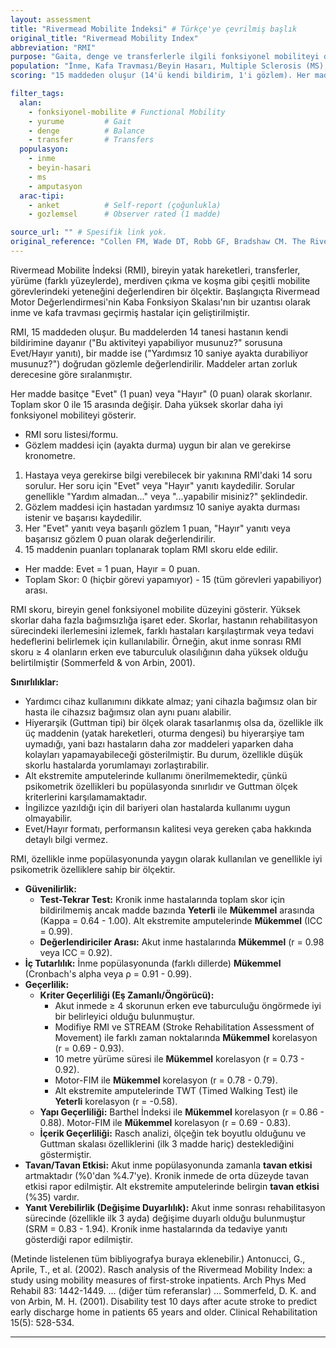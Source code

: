 ```yaml
---
layout: assessment
title: "Rivermead Mobilite İndeksi" # Türkçe'ye çevrilmiş başlık
original_title: "Rivermead Mobility Index"
abbreviation: "RMI"
purpose: "Gaita, denge ve transferlerle ilgili fonksiyonel mobiliteyi değerlendirir. Başlangıçta inme veya kafa travması sonrası kullanım için tasarlanmıştır."
population: "İnme, Kafa Travması/Beyin Hasarı, Multiple Sclerosis (MS), Alt Ekstremite Amputasyonu."
scoring: "15 maddeden oluşur (14'ü kendi bildirim, 1'i gözlem). Her madde 'Evet' (1 puan) veya 'Hayır' (0 puan) olarak puanlanır. Toplam skor 0 (tamamen bağımlı) ile 15 (tamamen bağımsız) arasında değişir. Yüksek skor daha iyi mobiliteyi gösterir."

filter_tags:
  alan:
    - fonksiyonel-mobilite # Functional Mobility
    - yurume         # Gait
    - denge          # Balance
    - transfer       # Transfers
  populasyon:
    - inme
    - beyin-hasari
    - ms
    - amputasyon
  arac-tipi:
    - anket          # Self-report (çoğunlukla)
    - gozlemsel      # Observer rated (1 madde)

source_url: "" # Spesifik link yok.
original_reference: "Collen FM, Wade DT, Robb GF, Bradshaw CM. The Rivermead Mobility Index: a further development of the Rivermead Motor Assessment. Int Disabil Stud. 1991;13(2):50-4." # Orijinal makale
---
```





Rivermead Mobilite İndeksi (RMI), bireyin yatak hareketleri, transferler, yürüme (farklı yüzeylerde), merdiven çıkma ve koşma gibi çeşitli mobilite görevlerindeki yeteneğini değerlendiren bir ölçektir. Başlangıçta Rivermead Motor Değerlendirmesi'nin Kaba Fonksiyon Skalası'nın bir uzantısı olarak inme ve kafa travması geçirmiş hastalar için geliştirilmiştir.

RMI, 15 maddeden oluşur. Bu maddelerden 14 tanesi hastanın kendi bildirimine dayanır ("Bu aktiviteyi yapabiliyor musunuz?" sorusuna Evet/Hayır yanıtı), bir madde ise ("Yardımsız 10 saniye ayakta durabiliyor musunuz?") doğrudan gözlemle değerlendirilir. Maddeler artan zorluk derecesine göre sıralanmıştır.

Her madde basitçe "Evet" (1 puan) veya "Hayır" (0 puan) olarak skorlanır. Toplam skor 0 ile 15 arasında değişir. Daha yüksek skorlar daha iyi fonksiyonel mobiliteyi gösterir.


*   RMI soru listesi/formu.
*   Gözlem maddesi için (ayakta durma) uygun bir alan ve gerekirse kronometre.


1.  Hastaya veya gerekirse bilgi verebilecek bir yakınına RMI'daki 14 soru sorulur. Her soru için "Evet" veya "Hayır" yanıtı kaydedilir. Sorular genellikle "Yardım almadan..." veya "...yapabilir misiniz?" şeklindedir.
2.  Gözlem maddesi için hastadan yardımsız 10 saniye ayakta durması istenir ve başarısı kaydedilir.
3.  Her "Evet" yanıtı veya başarılı gözlem 1 puan, "Hayır" yanıtı veya başarısız gözlem 0 puan olarak değerlendirilir.
4.  15 maddenin puanları toplanarak toplam RMI skoru elde edilir.


*   Her madde: Evet = 1 puan, Hayır = 0 puan.
*   Toplam Skor: 0 (hiçbir görevi yapamıyor) - 15 (tüm görevleri yapabiliyor) arası.


RMI skoru, bireyin genel fonksiyonel mobilite düzeyini gösterir. Yüksek skorlar daha fazla bağımsızlığa işaret eder. Skorlar, hastanın rehabilitasyon sürecindeki ilerlemesini izlemek, farklı hastaları karşılaştırmak veya tedavi hedeflerini belirlemek için kullanılabilir. Örneğin, akut inme sonrası RMI skoru ≥ 4 olanların erken eve taburculuk olasılığının daha yüksek olduğu belirtilmiştir (Sommerfeld & von Arbin, 2001).

**Sınırlılıklar:**
*   Yardımcı cihaz kullanımını dikkate almaz; yani cihazla bağımsız olan bir hasta ile cihazsız bağımsız olan aynı puanı alabilir.
*   Hiyerarşik (Guttman tipi) bir ölçek olarak tasarlanmış olsa da, özellikle ilk üç maddenin (yatak hareketleri, oturma dengesi) bu hiyerarşiye tam uymadığı, yani bazı hastaların daha zor maddeleri yaparken daha kolayları yapamayabileceği gösterilmiştir. Bu durum, özellikle düşük skorlu hastalarda yorumlamayı zorlaştırabilir.
*   Alt ekstremite amputelerinde kullanımı önerilmemektedir, çünkü psikometrik özellikleri bu popülasyonda sınırlıdır ve Guttman ölçek kriterlerini karşılamamaktadır.
*   İngilizce yazıldığı için dil bariyeri olan hastalarda kullanımı uygun olmayabilir.
*   Evet/Hayır formatı, performansın kalitesi veya gereken çaba hakkında detaylı bilgi vermez.


RMI, özellikle inme popülasyonunda yaygın olarak kullanılan ve genellikle iyi psikometrik özelliklere sahip bir ölçektir.

*   **Güvenilirlik:**
    *   **Test-Tekrar Test:** Kronik inme hastalarında toplam skor için bildirilmemiş ancak madde bazında **Yeterli** ile **Mükemmel** arasında (Kappa = 0.64 - 1.00). Alt ekstremite amputelerinde **Mükemmel** (ICC = 0.99).
    *   **Değerlendiriciler Arası:** Akut inme hastalarında **Mükemmel** (r = 0.98 veya ICC = 0.92).
*   **İç Tutarlılık:** İnme popülasyonunda (farklı dillerde) **Mükemmel** (Cronbach's alpha veya ρ = 0.91 - 0.99).
*   **Geçerlilik:**
    *   **Kriter Geçerliliği (Eş Zamanlı/Öngörücü):**
        *   Akut inmede ≥ 4 skorunun erken eve taburculuğu öngörmede iyi bir belirleyici olduğu bulunmuştur.
        *   Modifiye RMI ve STREAM (Stroke Rehabilitation Assessment of Movement) ile farklı zaman noktalarında **Mükemmel** korelasyon (r = 0.69 - 0.93).
        *   10 metre yürüme süresi ile **Mükemmel** korelasyon (r = 0.73 - 0.92).
        *   Motor-FIM ile **Mükemmel** korelasyon (r = 0.78 - 0.79).
        *   Alt ekstremite amputelerinde TWT (Timed Walking Test) ile **Yeterli** korelasyon (r = -0.58).
    *   **Yapı Geçerliliği:** Barthel İndeksi ile **Mükemmel** korelasyon (r = 0.86 - 0.88). Motor-FIM ile **Mükemmel** korelasyon (r = 0.69 - 0.83).
    *   **İçerik Geçerliliği:** Rasch analizi, ölçeğin tek boyutlu olduğunu ve Guttman skalası özelliklerini (ilk 3 madde hariç) desteklediğini göstermiştir.
*   **Tavan/Tavan Etkisi:** Akut inme popülasyonunda zamanla **tavan etkisi** artmaktadır (%0'dan %4.7'ye). Kronik inmede de orta düzeyde tavan etkisi rapor edilmiştir. Alt ekstremite amputelerinde belirgin **tavan etkisi** (%35) vardır.
*   **Yanıt Verebilirlik (Değişime Duyarlılık):** Akut inme sonrası rehabilitasyon sürecinde (özellikle ilk 3 ayda) değişime duyarlı olduğu bulunmuştur (SRM = 0.83 - 1.94). Kronik inme hastalarında da tedaviye yanıtı gösterdiği rapor edilmiştir.


(Metinde listelenen tüm bibliyografya buraya eklenebilir.)
Antonucci, G., Aprile, T., et al. (2002). Rasch analysis of the Rivermead Mobility Index: a study using mobility measures of first-stroke inpatients. Arch Phys Med Rehabil 83: 1442-1449.
... (diğer tüm referanslar) ...
Sommerfeld, D. K. and von Arbin, M. H. (2001). Disability test 10 days after acute stroke to predict early discharge home in patients 65 years and older. Clinical Rehabilitation 15(5): 528-534.

---